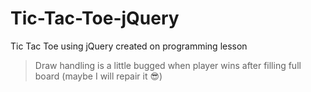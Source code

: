 # Tic-Tac-Toe-jQuery
Tic Tac Toe using jQuery created on programming lesson

> Draw handling is a little bugged when player wins after filling full board (maybe I will repair it 😎)

